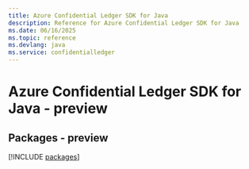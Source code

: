 ```yaml
---
title: Azure Confidential Ledger SDK for Java
description: Reference for Azure Confidential Ledger SDK for Java
ms.date: 06/16/2025
ms.topic: reference
ms.devlang: java
ms.service: confidentialledger
---
```

# Azure Confidential Ledger SDK for Java - preview
## Packages - preview
[!INCLUDE [packages](confidential-ledger-index.md)]